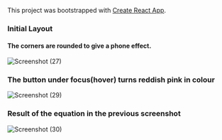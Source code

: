 This project was bootstrapped with [Create React App](https://github.com/facebook/create-react-app).

### Initial Layout
#### The corners are rounded to give a phone effect.
![Screenshot (27)](https://user-images.githubusercontent.com/53819899/68180802-16eb5700-ffbb-11e9-9fdb-47614ed46e57.png)


### The button under focus(hover) turns reddish pink in colour
![Screenshot (29)](https://user-images.githubusercontent.com/53819899/68180806-1a7ede00-ffbb-11e9-8886-d841584acffa.png)


### Result of the equation in the previous screenshot
![Screenshot (30)](https://user-images.githubusercontent.com/53819899/68180809-1ce13800-ffbb-11e9-92de-614f32262d74.png)
